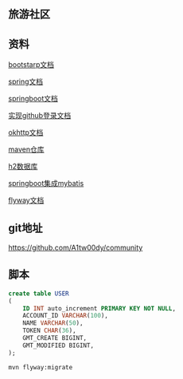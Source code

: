 ## 旅游社区

## 资料

[bootstarp文档](https://v3.bootcss.com/)

[spring文档](https://spring.io/guides)

[springboot文档](https://docs.spring.io/spring-boot/docs/2.2.1.RELEASE/reference/htmlsingle/#boot-features-configure-datasource)

[实现github登录文档](https://docs.github.com/cn/free-pro-team@latest/developers/apps/building-oauth-apps)

[okhttp文档](https://square.github.io/okhttp/)

[maven仓库](https://mvnrepository.com/)

[h2数据库](http://www.h2database.com/html/main.html)

[springboot集成mybatis](http://mybatis.org/spring-boot-starter/mybatis-spring-boot-autoconfigure/)

[flyway文档](https://flywaydb.org/)


## git地址

https://github.com/A1tw00dy/community

## 脚本

```sql
create table USER
(
	ID INT auto_increment PRIMARY KEY NOT NULL,
	ACCOUNT_ID VARCHAR(100),
	NAME VARCHAR(50),
	TOKEN CHAR(36),
	GMT_CREATE BIGINT,
	GMT_MODIFIED BIGINT,
);
```
```markdown
mvn flyway:migrate
```